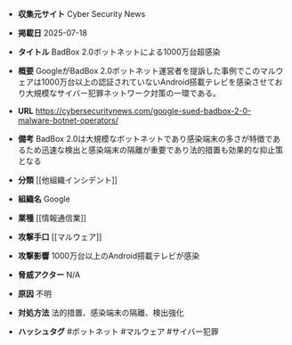 - **収集元サイト**
Cyber Security News

- **掲載日**
2025-07-18

- **タイトル**
BadBox 2.0ボットネットによる1000万台超感染

- **概要**
GoogleがBadBox 2.0ボットネット運営者を提訴した事例でこのマルウェアは1000万台以上の認証されていないAndroid搭載テレビを感染させており大規模なサイバー犯罪ネットワーク対策の一環である。

- **URL**
https://cybersecuritynews.com/google-sued-badbox-2-0-malware-botnet-operators/

- **備考**
BadBox 2.0は大規模なボットネットであり感染端末の多さが特徴であるため迅速な検出と感染端末の隔離が重要であり法的措置も効果的な抑止策となる

- **分類**
[[他組織インシデント]]

- **組織名**
Google

- **業種**
[[情報通信業]]

- **攻撃手口**
[[マルウェア]]

- **攻撃影響**
1000万台以上のAndroid搭載テレビが感染

- **脅威アクター**
N/A

- **原因**
不明

- **対処方法**
法的措置、感染端末の隔離、検出強化

- **ハッシュタグ**
#ボットネット #マルウェア #サイバー犯罪
